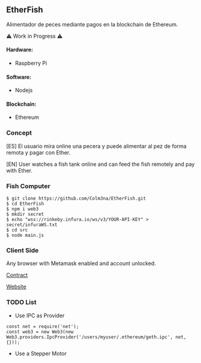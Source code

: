 ## EtherFish
Alimentador de peces mediante pagos en la blockchain de Ethereum.

:warning: Work in Progress :warning:

#### Hardware:

  - Raspberry Pi

#### Software:

  - Nodejs

#### Blockchain:

  - Ethereum

### Concept
[ES] El usuario mira online una pecera y puede alimentar al pez de forma remota y pagar con Ether.

[EN] User watches a fish tank online and can feed the fish remotely and pay with Ether.

### Fish Computer

```
$ git clone https://github.com/Colm3na/EtherFish.git
$ cd EtherFish
$ npm i web3
$ mkdir secret
$ echo "wss://rinkeby.infura.io/ws/v3/YOUR-API-KEY" > secret/infuraWS.txt
$ cd src
$ node main.js
```

### Client Side
Any browser with Metamask enabled and account unlocked.

[Contract](https://rinkeby.etherscan.io/address/0x0451a1c0e4194967363ad9cf1a202419ba4fe83e)

[Website](http://magmatest.000webhostapp.com/EtherFish/)

### TODO List

- Use IPC as Provider
```
const net = require('net');
const web3 = new Web3(new Web3.providers.IpcProvider('/users/myuser/.ethereum/geth.ipc', net, {}));
```
- Use a Stepper Motor
